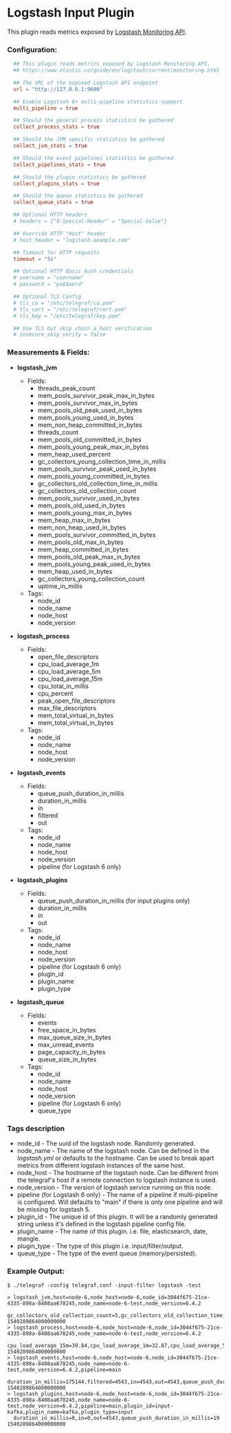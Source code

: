 # Logstash Input Plugin

This plugin reads metrics exposed by
[Logstash Monitoring API](https://www.elastic.co/guide/en/logstash/current/monitoring-logstash.html).

### Configuration:

```toml
  ## This plugin reads metrics exposed by Logstash Monitoring API.
  ## https://www.elastic.co/guide/en/logstash/current/monitoring.html

  ## The URL of the exposed Logstash API endpoint
  url = "http://127.0.0.1:9600"

  ## Enable Logstash 6+ multi-pipeline statistics support
  multi_pipeline = true

  ## Should the general process statistics be gathered
  collect_process_stats = true

  ## Should the JVM specific statistics be gathered
  collect_jvm_stats = true

  ## Should the event pipelines statistics be gathered
  collect_pipelines_stats = true

  ## Should the plugin statistics be gathered
  collect_plugins_stats = true

  ## Should the queue statistics be gathered
  collect_queue_stats = true

  ## Optional HTTP headers
  # headers = {"X-Special-Header" = "Special-Value"}

  ## Override HTTP "Host" header
  # host_header = "logstash.example.com"

  ## Timeout for HTTP requests
  timeout = "5s"

  ## Optional HTTP Basic Auth credentials
  # username = "username"
  # password = "pa$$word"

  ## Optional TLS Config
  # tls_ca = "/etc/telegraf/ca.pem"
  # tls_cert = "/etc/telegraf/cert.pem"
  # tls_key = "/etc/telegraf/key.pem"

  ## Use TLS but skip chain & host verification
  # insecure_skip_verify = false
```

### Measurements & Fields:

- **logstash_jvm**
  * Fields:
    - threads_peak_count
    - mem_pools_survivor_peak_max_in_bytes
    - mem_pools_survivor_max_in_bytes
    - mem_pools_old_peak_used_in_bytes
    - mem_pools_young_used_in_bytes
    - mem_non_heap_committed_in_bytes
    - threads_count
    - mem_pools_old_committed_in_bytes
    - mem_pools_young_peak_max_in_bytes
    - mem_heap_used_percent
    - gc_collectors_young_collection_time_in_millis
    - mem_pools_survivor_peak_used_in_bytes
    - mem_pools_young_committed_in_bytes
    - gc_collectors_old_collection_time_in_millis
    - gc_collectors_old_collection_count
    - mem_pools_survivor_used_in_bytes
    - mem_pools_old_used_in_bytes
    - mem_pools_young_max_in_bytes
    - mem_heap_max_in_bytes
    - mem_non_heap_used_in_bytes
    - mem_pools_survivor_committed_in_bytes
    - mem_pools_old_max_in_bytes
    - mem_heap_committed_in_bytes
    - mem_pools_old_peak_max_in_bytes
    - mem_pools_young_peak_used_in_bytes
    - mem_heap_used_in_bytes
    - gc_collectors_young_collection_count
    - uptime_in_millis
  * Tags:
    - node_id
    - node_name
    - node_host
  	- node_version

- **logstash_process**
  * Fields:
    - open_file_descriptors
    - cpu_load_average_1m
    - cpu_load_average_5m
    - cpu_load_average_15m
    - cpu_total_in_millis
    - cpu_percent
    - peak_open_file_descriptors
    - max_file_descriptors
    - mem_total_virtual_in_bytes
    - mem_total_virtual_in_bytes
  * Tags:
    - node_id
    - node_name
    - node_host
  	- node_version

- **logstash_events**
  * Fields:
    - queue_push_duration_in_millis
    - duration_in_millis
    - in
    - filtered
    - out
  * Tags:
    - node_id
    - node_name
    - node_host
  	- node_version
  	- pipeline (for Logstash 6 only)

- **logstash_plugins**
  * Fields:
    - queue_push_duration_in_millis (for input plugins only)
    - duration_in_millis
    - in
    - out
  * Tags:
    - node_id
    - node_name
    - node_host
  	- node_version
  	- pipeline (for Logstash 6 only)
  	- plugin_id
  	- plugin_name
  	- plugin_type

- **logstash_queue**
  * Fields:
    - events
    - free_space_in_bytes
    - max_queue_size_in_bytes
    - max_unread_events
    - page_capacity_in_bytes
    - queue_size_in_bytes
  * Tags:
    - node_id
    - node_name
    - node_host
    - node_version
    - pipeline (for Logstash 6 only)
    - queue_type  

### Tags description

- node_id - The uuid of the logstash node. Randomly generated.
- node_name - The name of the logstash node. Can be defined in the *logstash.yml* or defaults to the hostname.
  Can be used to break apart metrics from different logstash instances of the same host.
- node_host - The hostname of the logstash node.
  Can be different from the telegraf's host if a remote connection to logstash instance is used.
- node_version - The version of logstash service running on this node.
- pipeline (for Logstash 6 only) - The name of a pipeline if multi-pipeline is configured.
  Will defaults to "main" if there is only one pipeline and will be missing for logstash 5.
- plugin_id - The unique id of this plugin.
  It will be a randomly generated string unless it's defined in the logstash pipeline config file.
- plugin_name - The name of this plugin. i.e. file, elasticsearch, date, mangle. 
- plugin_type - The type of this plugin i.e. input/filter/output.
- queue_type - The type of the event queue (memory/persisted).

### Example Output:

```
$ ./telegraf -config telegraf.conf -input-filter logstash -test

> logstash_jvm,host=node-6,node_host=node-6,node_id=3044f675-21ce-4335-898a-8408aa678245,node_name=node-6-test,node_version=6.4.2
  gc_collectors_old_collection_count=5,gc_collectors_old_collection_time_in_millis=702,gc_collectors_young_collection_count=95,gc_collectors_young_collection_time_in_millis=4772,mem_heap_committed_in_bytes=360804352,mem_heap_max_in_bytes=8389328896,mem_heap_used_in_bytes=252629768,mem_heap_used_percent=3,mem_non_heap_committed_in_bytes=212144128,mem_non_heap_used_in_bytes=188726024,mem_pools_old_committed_in_bytes=280260608,mem_pools_old_max_in_bytes=6583418880,mem_pools_old_peak_max_in_bytes=6583418880,mem_pools_old_peak_used_in_bytes=235352976,mem_pools_old_used_in_bytes=194754608,mem_pools_survivor_committed_in_bytes=8912896,mem_pools_survivor_max_in_bytes=200605696,mem_pools_survivor_peak_max_in_bytes=200605696,mem_pools_survivor_peak_used_in_bytes=8912896,mem_pools_survivor_used_in_bytes=4476680,mem_pools_young_committed_in_bytes=71630848,mem_pools_young_max_in_bytes=1605304320,mem_pools_young_peak_max_in_bytes=1605304320,mem_pools_young_peak_used_in_bytes=71630848,mem_pools_young_used_in_bytes=53398480,threads_count=60,threads_peak_count=62,uptime_in_millis=10469014 1540289864000000000
> logstash_process,host=node-6,node_host=node-6,node_id=3044f675-21ce-4335-898a-8408aa678245,node_name=node-6-test,node_version=6.4.2
  cpu_load_average_15m=39.84,cpu_load_average_1m=32.87,cpu_load_average_5m=39.23,cpu_percent=0,cpu_total_in_millis=389920,max_file_descriptors=262144,mem_total_virtual_in_bytes=17921355776,open_file_descriptors=132,peak_open_file_descriptors=140 1540289864000000000
> logstash_events,host=node-6,node_host=node-6,node_id=3044f675-21ce-4335-898a-8408aa678245,node_name=node-6-test,node_version=6.4.2,pipeline=main
  duration_in_millis=175144,filtered=4543,in=4543,out=4543,queue_push_duration_in_millis=19 1540289864000000000
> logstash_plugins,host=node-6,node_host=node-6,node_id=3044f675-21ce-4335-898a-8408aa678245,node_name=node-6-test,node_version=6.4.2,pipeline=main,plugin_id=input-kafka,plugin_name=kafka,plugin_type=input
  duration_in_millis=0,in=0,out=4543,queue_push_duration_in_millis=19 1540289864000000000
```
